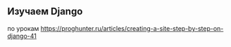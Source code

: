 ## Изучаем Django

по урокам https://proghunter.ru/articles/creating-a-site-step-by-step-on-django-41

